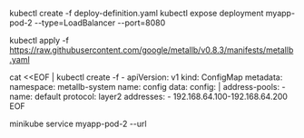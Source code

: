 kubectl create -f deploy-definition.yaml
kubectl expose deployment myapp-pod-2 --type=LoadBalancer --port=8080

kubectl apply -f https://raw.githubusercontent.com/google/metallb/v0.8.3/manifests/metallb.yaml

cat <<EOF | kubectl create -f -
apiVersion: v1
kind: ConfigMap
metadata:
  namespace: metallb-system
  name: config
data:
  config: |
    address-pools:
    - name: default
      protocol: layer2
      addresses:
      - 192.168.64.100-192.168.64.200
EOF

minikube service myapp-pod-2 --url